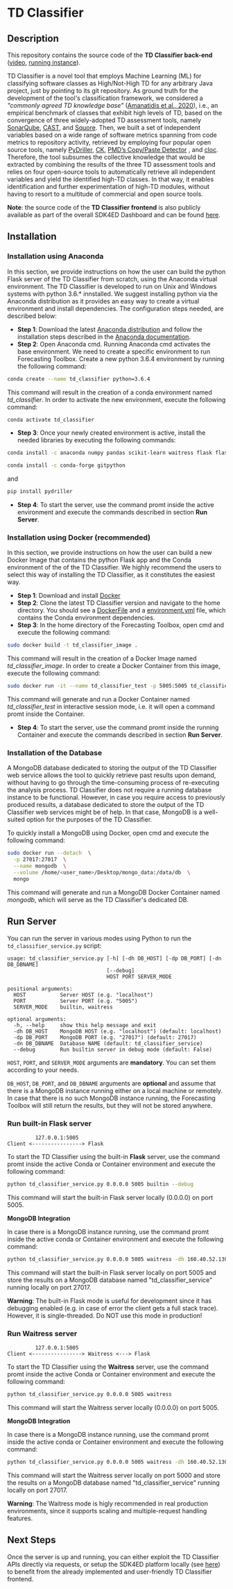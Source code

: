 # TD Classifier

## Description

This repository contains the source code of the **TD Classifier back-end** ([video](https://youtu.be/Cnt3cGb4dkE), [running instance](http://160.40.52.130:3000/tdclassifier)). 

TD Classifier is a novel tool that employs Machine Learning (ML) for classifying software classes as High/Not-High TD for any arbitrary Java project, just by pointing to its git repository. As ground truth for the development of the tool's classification framework, we considered a *"commonly agreed TD knowledge base"* ([Amanatidis et al., 2020](https://link.springer.com/article/10.1007/s10664-020-09869-w)), i.e., an empirical benchmark of classes that exhibit high levels of TD, based on the convergence of three widely-adopted TD assessment tools, namely [SonarQube](https://www.sonarqube.org/), [CAST](https://www.castsoftware.com/products/code-analysis-tools), and [Squore](https://www.vector.com/no/en/products/products-a-z/software/squore/squore-software-analytics-for-project-monitoring/). Then, we built a set of independent variables based on a wide range of software metrics spanning from code metrics to repository activity, retrieved by employing four popular open source tools, namely [PyDriller](https://github.com/ishepard/pydriller), [CK](https://github.com/mauricioaniche/ck), [PMD’s Copy/Paste Detector](https://pmd.github.io/latest/pmd_userdocs_cpd.html) , and [cloc](https://github.com/AlDanial/cloc#quick-start-). Therefore, the tool subsumes the collective knowledge that would be extracted by combining the results of the three TD assessment tools and relies on four open-source tools to automatically retrieve all independent variables and yield the identified high-TD classes. In that way, it enables identification and further experimentation of high-TD modules, without having to resort to a multitude of commercial and open source tools.

**Note**: the source code of the **TD Classifier frontend** is also publicly available as part of the overall SDK4ED Dashboard and can be found [here](https://gitlab.seis.iti.gr/sdk4ed/sdk4ed-dashboard).

## Installation

### Installation using Anaconda

In this section, we provide instructions on how the user can build the python Flask server of the TD Classifier from scratch, using the Anaconda virtual environment. The TD Classifier is developed to run on Unix and Windows systems with python 3.6.* innstalled. We suggest installing python via the Anaconda distribution as it provides an easy way to create a virtual environment and install dependencies. The configuration steps needed, are described below:

- **Step 1**: Download the latest [Anaconda distribution](https://www.anaconda.com/distribution/) and follow the installation steps described in the [Anaconda documentation](https://docs.anaconda.com/anaconda/install/windows/).
- **Step 2**: Open Anaconda cmd. Running Anaconda cmd activates the base environment. We need to create a specific environment to run Forecasting Toolbox. Create a new python 3.6.4 environment by running the following command:
```bash
conda create --name td_classifier python=3.6.4
```
This command will result in the creation of a conda environment named *td_classifier*. In order to activate the new environment, execute the following command:
```bash
conda activate td_classifier
```
- **Step 3**: Once your newly created environment is active, install the needed libraries by executing the following commands:
```bash
conda install -c anaconda numpy pandas scikit-learn waitress flask flask-cors requests pymongo
```
```bash
conda install -c conda-forge gitpython
```
and
```bash
pip install pydriller
```
- **Step 4**: To start the server, use the command promt inside the active environment and execute the commands described in section **Run Server**.

### Installation using Docker (recommended)

In this section, we provide instructions on how the user can build a new Docker Image that contains the python Flask app and the Conda environment of the of the TD Classifier. We highly recommend the users to select this way of installing the TD Classifier, as it constitutes the easiest way.

- **Step 1**: Download and install [Docker](https://www.docker.com/)
- **Step 2**: Clone the latest TD Classifier version and navigate to the home directory. You should see a [DockerFile](/blob/master/Dockerfile) and a [environment.yml](./blob/master/environment.yml) file, which contains the Conda environment dependencies. 
- **Step 3**: In the home directory of the Forecasting Toolbox, open cmd and execute the following command:
```bash
sudo docker build -t td_classifier_image .
``` 
This command will result in the creation of a Docker Image named *td_classifier_image*. In order to create a Docker Container from this image, execute the following command:
```bash
sudo docker run -it --name td_classifier_test -p 5005:5005 td_classifier_image
``` 
This command will generate and run a Docker Container named *td_classifier_test* in interactive session mode, i.e. it will open a command promt inside the Container. 
- **Step 4**: To start the server, use the command promt inside the running Container and execute the commands described in section **Run Server**.

### Installation of the Database

A MongoDB database dedicated to storing the output of the TD Classifier web service allows the tool to quickly retrieve past results upon demand, without having to go through the time-consuming process of re-executing the analysis process. TD Classifier does not require a running database instance to be functional. However, in case you require access to previously produced results, a database dedicated to store the output of the TD Classifier web services might be of help. In that case, MongoDB is a well-suited option for the purposes of the TD Classifier.

To quickly install a MongoDB using Docker, open cmd and execute the following command:
```bash
sudo docker run --detach  \
  -p 27017:27017  \
  --name mongodb  \
  --volume /home/<user_name>/Desktop/mongo_data:/data/db  \
  mongo
```
This command will generate and run a MongoDB Docker Container named *mongodb*, which will serve as the TD Classifier's dedicated DB.

## Run Server

You can run the server in various modes using Python to run the `td_classifier_service.py` script:

```
usage: td_classifier_service.py [-h] [-dh DB_HOST] [-dp DB_PORT] [-dn DB_DBNAME]
                                [--debug]
                                HOST PORT SERVER_MODE

positional arguments:
  HOST           Server HOST (e.g. "localhost")
  PORT           Server PORT (e.g. "5005")
  SERVER_MODE    builtin, waitress

optional arguments:
  -h, --help     show this help message and exit
  -dh DB_HOST    MongoDB HOST (e.g. "localhost") (default: localhost)
  -dp DB_PORT    MongoDB PORT (e.g. "27017") (default: 27017)
  -dn DB_DBNAME  Database NAME (default: td_classifier_service)
  --debug        Run builtin server in debug mode (default: False)
```

`HOST`, `PORT`, and `SERVER_MODE` arguments are **mandatory**. You can set them according to your needs.

`DB_HOST`, `DB_PORT`, and `DB_DBNAME` arguments are **optional** and assume that there is a MongoDB instance running either on a local machine or remotely. In case that there is no such MongoDB instance running, the Forecasting Toolbox will still return the results, but they will not be stored anywhere.

### Run built-in Flask server

```
         127.0.0.1:5005
Client <----------------> Flask
```

To start the TD Classifier using the built-in **Flask** server, use the command promt inside the active Conda or Container environment and execute the following command: 

```bash
python td_classifier_service.py 0.0.0.0 5005 builtin --debug
```

This command will start the built-in Flask server locally (0.0.0.0) on port 5005.

**MongoDB Integration**

In case there is a MongoDB instance running, use the command promt inside the active conda or Container environment and execute the following command: 

```bash
python td_classifier_service.py 0.0.0.0 5005 waitress -dh 160.40.52.130 -dp 27017 -dn td_classifier_service
```

This command will start the built-in Flask server locally on port 5005 and store the results on a MongoDB database named "td_classifier_service" running locally on port 27017.

**Warning**: The built-in Flask mode is useful for development since it has debugging enabled (e.g. in case of error the client gets a full stack trace). However, it is single-threaded. Do NOT use this mode in production!

### Run Waitress server

```
         127.0.0.1:5005
Client <----------------> Waitress <---> Flask
```

To start the TD Classifier using the **Waitress** server, use the command promt inside the active Conda or Container environment and execute the following command:

```bash
python td_classifier_service.py 0.0.0.0 5005 waitress
```

This command will start the Waitress server locally (0.0.0.0) on port 5005.

**MongoDB Integration**

In case there is a MongoDB instance running, use the command promt inside the active conda or Container environment and execute the following command: 

```bash
python td_classifier_service.py 0.0.0.0 5005 waitress -dh 160.40.52.130 -dp 27017 -dn td_classifier_service
```

This command will start the Waitress server locally on port 5000 and store the results on a MongoDB database named "td_classifier_service" running locally on port 27017.

**Warning**: The Waitress mode is higly recommended in real production environments, since it supports scaling and multiple-request handling features.


## Next Steps

Once the server is up and running, you can either exploit the TD Classifier APIs directly via requests, or setup the SDK4ED platform locally (see [here](https://gitlab.seis.iti.gr/sdk4ed-wiki/wiki-home/wikis/home)) to benefit from the already implemented and user-friendly TD Classifier frontend.
